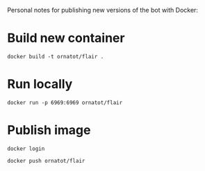 Personal notes for publishing new versions of the bot with Docker:

# Build new container
`docker build -t ornatot/flair .`

# Run locally
`docker run -p 6969:6969 ornatot/flair`

# Publish image
`docker login`

`docker push ornatot/flair`